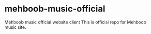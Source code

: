 # mehboob-music-official
Mehboob music official website client
This is official repo for Mehboob music site.
